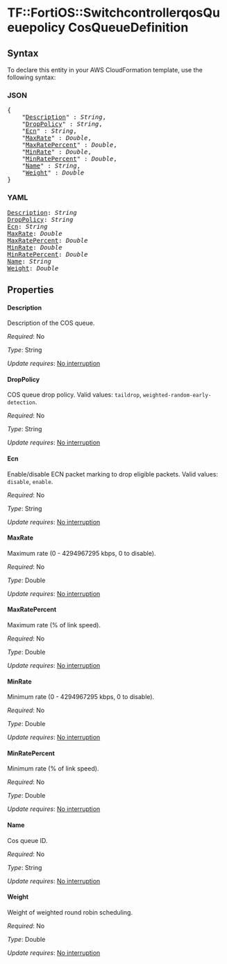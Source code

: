 # TF::FortiOS::SwitchcontrollerqosQueuepolicy CosQueueDefinition

## Syntax

To declare this entity in your AWS CloudFormation template, use the following syntax:

### JSON

<pre>
{
    "<a href="#description" title="Description">Description</a>" : <i>String</i>,
    "<a href="#droppolicy" title="DropPolicy">DropPolicy</a>" : <i>String</i>,
    "<a href="#ecn" title="Ecn">Ecn</a>" : <i>String</i>,
    "<a href="#maxrate" title="MaxRate">MaxRate</a>" : <i>Double</i>,
    "<a href="#maxratepercent" title="MaxRatePercent">MaxRatePercent</a>" : <i>Double</i>,
    "<a href="#minrate" title="MinRate">MinRate</a>" : <i>Double</i>,
    "<a href="#minratepercent" title="MinRatePercent">MinRatePercent</a>" : <i>Double</i>,
    "<a href="#name" title="Name">Name</a>" : <i>String</i>,
    "<a href="#weight" title="Weight">Weight</a>" : <i>Double</i>
}
</pre>

### YAML

<pre>
<a href="#description" title="Description">Description</a>: <i>String</i>
<a href="#droppolicy" title="DropPolicy">DropPolicy</a>: <i>String</i>
<a href="#ecn" title="Ecn">Ecn</a>: <i>String</i>
<a href="#maxrate" title="MaxRate">MaxRate</a>: <i>Double</i>
<a href="#maxratepercent" title="MaxRatePercent">MaxRatePercent</a>: <i>Double</i>
<a href="#minrate" title="MinRate">MinRate</a>: <i>Double</i>
<a href="#minratepercent" title="MinRatePercent">MinRatePercent</a>: <i>Double</i>
<a href="#name" title="Name">Name</a>: <i>String</i>
<a href="#weight" title="Weight">Weight</a>: <i>Double</i>
</pre>

## Properties

#### Description

Description of the COS queue.

_Required_: No

_Type_: String

_Update requires_: [No interruption](https://docs.aws.amazon.com/AWSCloudFormation/latest/UserGuide/using-cfn-updating-stacks-update-behaviors.html#update-no-interrupt)

#### DropPolicy

COS queue drop policy. Valid values: `taildrop`, `weighted-random-early-detection`.

_Required_: No

_Type_: String

_Update requires_: [No interruption](https://docs.aws.amazon.com/AWSCloudFormation/latest/UserGuide/using-cfn-updating-stacks-update-behaviors.html#update-no-interrupt)

#### Ecn

Enable/disable ECN packet marking to drop eligible packets. Valid values: `disable`, `enable`.

_Required_: No

_Type_: String

_Update requires_: [No interruption](https://docs.aws.amazon.com/AWSCloudFormation/latest/UserGuide/using-cfn-updating-stacks-update-behaviors.html#update-no-interrupt)

#### MaxRate

Maximum rate (0 - 4294967295 kbps, 0 to disable).

_Required_: No

_Type_: Double

_Update requires_: [No interruption](https://docs.aws.amazon.com/AWSCloudFormation/latest/UserGuide/using-cfn-updating-stacks-update-behaviors.html#update-no-interrupt)

#### MaxRatePercent

Maximum rate (% of link speed).

_Required_: No

_Type_: Double

_Update requires_: [No interruption](https://docs.aws.amazon.com/AWSCloudFormation/latest/UserGuide/using-cfn-updating-stacks-update-behaviors.html#update-no-interrupt)

#### MinRate

Minimum rate (0 - 4294967295 kbps, 0 to disable).

_Required_: No

_Type_: Double

_Update requires_: [No interruption](https://docs.aws.amazon.com/AWSCloudFormation/latest/UserGuide/using-cfn-updating-stacks-update-behaviors.html#update-no-interrupt)

#### MinRatePercent

Minimum rate (% of link speed).

_Required_: No

_Type_: Double

_Update requires_: [No interruption](https://docs.aws.amazon.com/AWSCloudFormation/latest/UserGuide/using-cfn-updating-stacks-update-behaviors.html#update-no-interrupt)

#### Name

Cos queue ID.

_Required_: No

_Type_: String

_Update requires_: [No interruption](https://docs.aws.amazon.com/AWSCloudFormation/latest/UserGuide/using-cfn-updating-stacks-update-behaviors.html#update-no-interrupt)

#### Weight

Weight of weighted round robin scheduling.

_Required_: No

_Type_: Double

_Update requires_: [No interruption](https://docs.aws.amazon.com/AWSCloudFormation/latest/UserGuide/using-cfn-updating-stacks-update-behaviors.html#update-no-interrupt)

